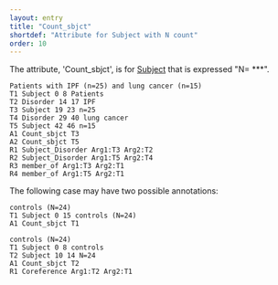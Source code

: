 ```yaml
---
layout: entry
title: "Count_sbjct"
shortdef: "Attribute for Subject with N count"
order: 10
---
```


The attribute, 'Count_sbjct', is for [Subject]() that is expressed "N= ***".

~~~ ann
Patients with IPF (n=25) and lung cancer (n=15)
T1 Subject 0 8 Patients
T2 Disorder 14 17 IPF
T3 Subject 19 23 n=25
T4 Disorder 29 40 lung cancer
T5 Subject 42 46 n=15
A1 Count_sbjct T3
A2 Count_sbjct T5
R1 Subject_Disorder Arg1:T3 Arg2:T2
R2 Subject_Disorder Arg1:T5 Arg2:T4
R3 member_of Arg1:T3 Arg2:T1
R4 member_of Arg1:T5 Arg2:T1
~~~

The following case may have two possible annotations:
~~~ ann
controls (N=24)
T1 Subject 0 15 controls (N=24)
A1 Count_sbjct T1
~~~
~~~ ann
controls (N=24)
T1 Subject 0 8 controls
T2 Subject 10 14 N=24
A1 Count_sbjct T2
R1 Coreference Arg1:T2 Arg2:T1
~~~

<!--
-->

